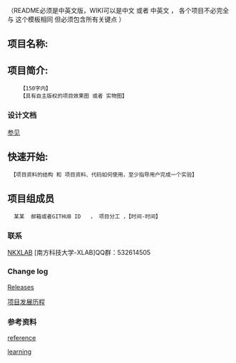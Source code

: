 （README必须是中英文版，WIKI可以是中文 或者 中英文 ， 各个项目不必完全与 这个模板相同 但必须包含所有关键点  ）

## 项目名称:
## 项目简介:
        【150字内】
        【具有自主版权的项目效果图 或者 实物图】

### 设计文档 ###
[参见](https://github.com/SUSTC-XLAB/TEST//wiki)

## 快速开始:
     【项目资料的结构 和 项目资料、代码如何使用，至少指导用户完成一个实验】

## 项目组成员
      某某  邮箱或者GITHUB ID   ， 项目分工 ，【时间-时间】
### 联系 ###
[NKXLAB](https://github.com/NKXLAB)
    [南方科技大学-XLAB]QQ群：532614505
    
### Change log ###

[Releases](https://github.com/SUSTC-XLAB/TEST//releases)
 
[项目发展历程](https://github.com/SUSTC-XLAB/TEST/wiki/history) 
    
### 参考资料 ###

[reference](https://github.com/SUSTC-XLAB/TEST/wiki/reference)
 
[learning](https://github.com/SUSTC-XLAB/TEST/wiki/learning)
